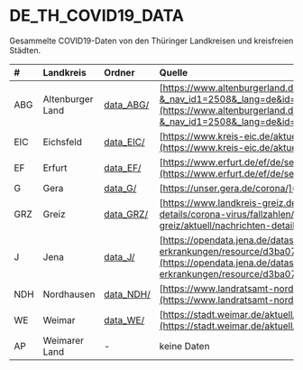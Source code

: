 # DE_TH_COVID19_DATA

Gesammelte COVID19-Daten von den Thüringer Landkreisen und kreisfreien Städten.

| #           | Landkreis              | Ordner                 | Quelle |
| :--         | :--                    | :--                    | :--    |
| ABG         | Altenburger Land       | [data_ABG/](data_ABG/) | [https://www.altenburgerland.de/sixcms/detail.php?&_nav_id1=2508&_lang=de&id=371691](https://www.altenburgerland.de/sixcms/detail.php?&_nav_id1=2508&_lang=de&id=371691)
| EIC         | Eichsfeld              | [data_EIC/](data_EIC/) | [https://www.kreis-eic.de/aktuelle-fallzahlen-im-landkreis-eichsfeld.html](https://www.kreis-eic.de/aktuelle-fallzahlen-im-landkreis-eichsfeld.html)
| EF          | Erfurt                 | [data_EF/](data_EF/)   | [https://www.erfurt.de/ef/de/service/aktuelles/topthemen/2020/134840.html](https://www.erfurt.de/ef/de/service/aktuelles/topthemen/2020/134840.html)
| G           | Gera                   | [data_G/](data_G/)     | [https://unser.gera.de/corona/](https://unser.gera.de/corona/)
| GRZ         | Greiz                  | [data_GRZ/](data_GRZ/) | [https://www.landkreis-greiz.de/landkreis-greiz/aktuell/nachrichten-details/corona-virus/fallzahlen/](https://www.landkreis-greiz.de/landkreis-greiz/aktuell/nachrichten-details/corona-virus/fallzahlen/)
| J           | Jena                   | [data_J/](data_J/)     | [https://opendata.jena.de/dataset/corona-erkrankungen/resource/d3ba07b6-fb19-451b-b902-5b18d8e8cbad](https://opendata.jena.de/dataset/corona-erkrankungen/resource/d3ba07b6-fb19-451b-b902-5b18d8e8cbad)
| NDH         | Nordhausen             | [data_NDH/](data_NDH/) | [https://www.landratsamt-nordhausen.de/informationen-coronavirus.html](https://www.landratsamt-nordhausen.de/informationen-coronavirus.html)
| WE          | Weimar                 | [data_WE/](data_WE/)   | [https://stadt.weimar.de/aktuell/coronavirus/](https://stadt.weimar.de/aktuell/coronavirus/)
| AP          | Weimarer Land          | -                      | keine Daten

